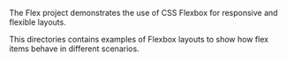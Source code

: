 The Flex project demonstrates the use of CSS Flexbox for responsive and flexible layouts.  

This directories contains examples of Flexbox layouts to show how flex items behave in different scenarios.